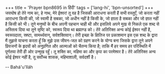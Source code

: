 +++
title = 'Prayer bpn8695 in हिंदी'
tags = ['lang-hi', 'bpn-unsorted']
+++
जयघोष हो तेरे नाम का, हे नाथ, मेरे ईश्वर! तू वह है जिसकी आराधना करती हैं सभी वस्तुएँ, जो करता नहीं आराधना किसी की, जो स्वामी है सबका, जो अधीन नहीं है किसी के, जो ज्ञाता है सबका और जो ज्ञात नहीं है किसी को भी। तूने मनुष्यों के बीच अपनी पहचान चाही थी और इसलिये अपने मुख से निकले एक शब्द से अस्तित्व दिया था तूने सृष्टि को, स्वरूप दिया था ब्रह्माण्ड को। तेरे अतिरिक्त अन्य कोई ईश्वर नहीं है, स्वरूपदाता, स्रष्टा, सामर्थ्यवान्, सर्वशक्तिवान्। तेरी इच्छा के क्षितिज पर प्रकाशमान इस एक शब्द के द्वारा मैं तुझसे याचना करता हूँ कि मुझे उस जीवन-जल को ग्रहण करने के योग्य बना जिसके द्वारा तूने अपने प्रियजनों के हृदयों को अनुप्रणित और आत्माओं को चैतन्य किया है; ताकि मैं हर समय हर परिस्थिति में पूर्णतया तेरी ही ओर उन्मुख रहूँ। तू शक्ति का, महिमा का और कृपा का परमेश्वर है। तेरे अतिरिक्त अन्य कोई ईश्वर नहीं है, तू सर्वोच्च शासक, महिमाशाली, सर्वदर्शी है।

-- Bahá'u'lláh
